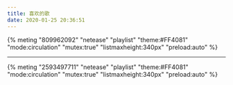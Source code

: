 ```yaml
---
title: 喜欢的歌
date: 2020-01-25 20:36:51
---
```

{% meting "809962092" "netease" "playlist" "theme:#FF4081" "mode:circulation" "mutex:true" "listmaxheight:340px" "preload:auto" %}

---
{% meting "2593497711" "netease" "playlist" "theme:#FF4081" "mode:circulation" "mutex:true" "listmaxheight:340px" "preload:auto" %}